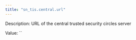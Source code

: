 ```yaml
---
title: "sn_tis.central.url"
---
```


Description: URL of the central trusted security circles server

Value: ``